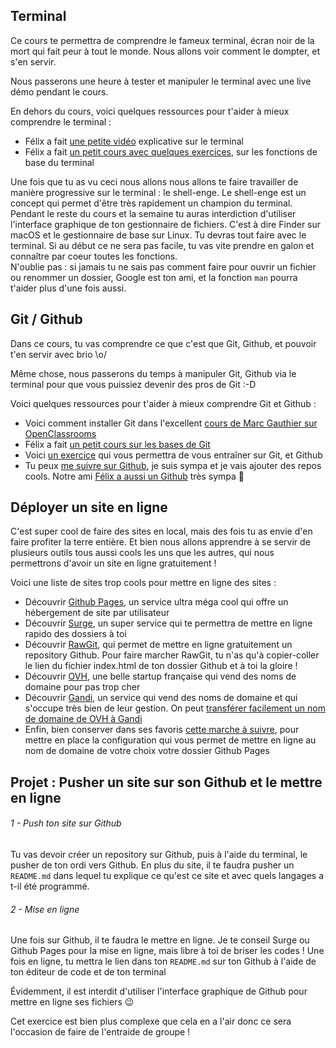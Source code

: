 Terminal
----------

Ce cours te permettra de comprendre le fameux terminal, écran noir de la mort qui fait peur à tout le monde. Nous allons voir comment le dompter, et s'en servir.<br>

Nous passerons une heure à tester et manipuler le terminal avec une live démo pendant le cours.<br>

En dehors du cours, voici quelques ressources pour t'aider à mieux comprendre le terminal : <br>

* Félix a fait [une petite vidéo](https://www.youtube.com/watch?v=k8NlAsvtRJo&feature=youtu.be) explicative sur le terminal
* Félix a fait [un petit cours avec quelques exercices](https://gist.github.com/felhix/3b05f39b62002a6852ae4373eaeff484), sur les fonctions de base du terminal

Une fois que tu as vu ceci nous allons nous allons te faire travailler de manière progressive sur le terminal : le shell-enge. Le shell-enge est un concept qui permet d'être très rapidement un champion du terminal. Pendant le reste du cours et la semaine tu auras interdiction d'utiliser l'interface graphique de ton gestionnaire de fichiers. C'est à dire Finder sur macOS et le gestionnaire de base sur Linux. Tu devras tout faire avec le terminal. Si au début ce ne sera pas facile, tu vas vite prendre en galon et connaître par coeur toutes les fonctions.<br>
N'oublie pas : si jamais tu ne sais pas comment faire pour ouvrir un fichier ou renommer un dossier, Google est ton ami, et la fonction `man` pourra t'aider plus d'une fois aussi.<br>


Git / Github
------------
Dans ce cours, tu vas comprendre ce que c'est que Git, Github, et pouvoir t'en servir avec brio \o/ <br>

Même chose, nous passerons du temps à manipuler Git, Github via le terminal pour que vous puissiez devenir des pros de Git :-D<br>

Voici quelques ressources pour t'aider à mieux comprendre Git et Github :

* Voici comment installer Git dans l'excellent [cours de Marc Gauthier sur OpenClassrooms](https://openclassrooms.com/courses/gerer-son-code-avec-git-et-github/installer-git)
* Félix a fait [un petit cours sur les bases de Git](https://gist.github.com/felhix/c9eea6f05870ff7ee025d7f684c4e44b)
* Voici [un exercice](https://www.theodinproject.com/courses/web-development-101/lessons/practicing-git-basics) qui vous permettra de vous entraîner sur Git, et Github
* Tu peux [me suivre sur Github](https://github.com/anthonyamar), je suis sympa et je vais ajouter des repos cools. Notre ami [Félix a aussi un Github](https://github.com/felhix/) très sympa 🙌

Déployer un site en ligne
-------------------------
C'est super cool de faire des sites en local, mais des fois tu as envie d'en faire profiter la terre entière. Et bien nous allons apprendre à se servir de plusieurs outils tous aussi cools les uns que les autres, qui nous permettrons d'avoir un site en ligne gratuitement ! <br>

Voici une liste de sites trop cools pour mettre en ligne des sites : <br>

* Découvrir [Github Pages](https://pages.github.com/), un service ultra méga cool qui offre un hébergement de site par utilisateur
* Découvrir [Surge](https://surge.sh), un super service qui te permettra de mettre en ligne rapido des dossiers à toi
* Découvrir [RawGit](https://rawgit.com/), qui permet de mettre en ligne gratuitement un repository Github. Pour faire marcher RawGit, tu n'as qu'à copier-coller le lien du fichier index.html de ton dossier Github et à toi la gloire !
* Découvrir [OVH](https://www.ovh.com/fr/domaines/), une belle startup française qui vend des noms de domaine pour pas trop cher
* Découvrir [Gandi](https://www.gandi.net/en), un service qui vend des noms de domaine et qui s'occupe très bien de leur gestion. On peut [transférer facilement un nom de domaine de OVH à Gandi](https://wiki.gandi.net/fr/domains/transfer/fromovh)
* Enfin, bien conserver dans ses favoris [cette marche à suivre](http://spector.io/how-to-set-up-github-pages-with-a-custom-domain-on-gandi/), pour mettre en place la configuration qui vous permet de mettre en ligne au nom de domaine de votre choix votre dossier Github Pages

Projet : Pusher un site sur son Github et le mettre en ligne
--------------------------------------------------------------

###### 1 - Push ton site sur Github

Tu vas devoir créer un repository sur Github, puis à l'aide du terminal, le pusher de ton ordi vers Github. En plus du site, il te faudra pusher un `README.md` dans lequel tu explique ce qu'est ce site et avec quels langages a t-il été programmé. <br>

###### 2 - Mise en ligne

Une fois sur Github, il te faudra le mettre en ligne. Je te conseil Surge ou Github Pages pour la mise en ligne, mais libre à toi de briser les codes ! Une fois en ligne, tu mettra le lien dans ton `README.md` sur ton Github à l'aide de ton éditeur de code et de ton terminal<br>

Évidemment, il est interdit d'utiliser l'interface graphique de Github pour mettre en ligne ses fichiers 😉 <br>

Cet exercice est bien plus complexe que cela en a l'air donc ce sera l'occasion de faire de l'entraide de groupe ! <br>
